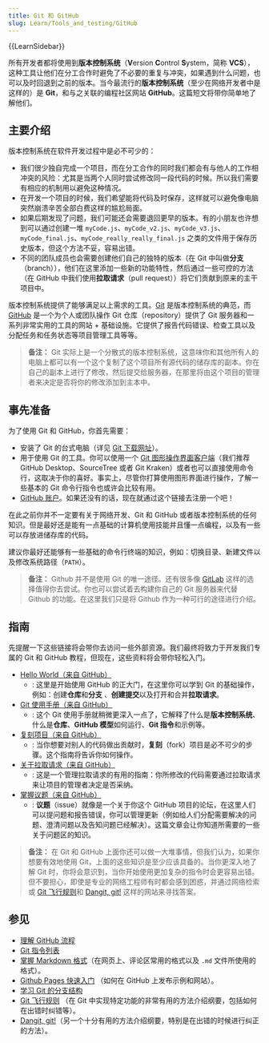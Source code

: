 ```yaml
---
title: Git 和 GitHub
slug: Learn/Tools_and_testing/GitHub
---
```


{{LearnSidebar}}

所有开发者都将使用到**版本控制系统**（**V**ersion **C**ontrol **S**ystem，简称 **VCS**），这种工具让他们在分工合作时避免了不必要的重复与冲突，如果遇到什么问题，也可以及时回退到之前的版本。当今最流行的**版本控制系统**（至少在网络开发者中是这样的）是 **Git**，和与之关联的编程社区网站 **GitHub**。这篇短文将带你简单地了解他们。

## 主要介绍

版本控制系统在软件开发过程中是必不可少的：

- 我们很少独自完成一个项目，而在分工合作的同时我们都会有与他人的工作相冲突的风险：尤其是当两个人同时尝试修改同一段代码的时候。所以我们需要有相应的机制用以避免这种情况。
- 在开发一个项目的时候，我们希望能将代码及时保存，这样就可以避免像电脑突然崩溃辛苦全部白费这样的尴尬局面。
- 如果后期发现了问题，我们可能还会需要退回更早的版本。有的小朋友也许想到可以通过创建一堆 `myCode.js`、`myCode_v2.js`、`myCode_v3.js`、`myCode_final.js`、`myCode_really_really_final.js` 之类的文件用于保存历史版本，但这个方法不妥，容易出错。
- 不同的团队成员也会需要创建他们自己的独特的版本（在 Git 中叫做**分支**（branch）），他们在这里添加一些新的功能特性，然后通过一些可控的方法（在 GitHub 中我们使用**拉取请求**（pull request））将它们贡献到原来的主干项目中。

版本控制系统提供了能够满足以上需求的工具。[Git](https://git-scm.com/) 是版本控制系统的典范，而 [GitHub](https://github.com/) 是一个为个人或团队操作 Git 仓库（repository）提供了 Git 服务器和一系列非常实用的工具的网站 + 基础设施。它提供了报告代码错误、检查工具以及分配任务和任务状态等项目管理工具等等。

> **备注：** Git 实际上是一个分散式的版本控制系统，这意味你和其他所有人的电脑上都可以有一个这个复制了这个项目所有源代码的储存库的副本。你在自己的副本上进行了修改，然后提交给服务器，在那里将由这个项目的管理者来决定是否将你的修改添加到主本中。

## 事先准备

为了使用 Git 和 GitHub，你首先需要：

- 安装了 Git 的台式电脑（详见 [Git 下载网址](https://git-scm.com/downloads)）。
- 用于使用 Git 的工具。你可以使用一个 [Git 图形操作界面客户端](https://git-scm.com/downloads/guis/)（我们推荐 GitHub Desktop、SourceTree 或者 Git Kraken）或者也可以直接使用命令行，这取决于你的喜好。事实上，尽管你打算使用图形界面进行操作，了解一些基本的 Git 命令行指令也或许会比较有用。
- [GitHub 账户](https://github.com/join)。如果还没有的话，现在就通过这个链接去注册一个吧！

在此之前你并不一定要有关于网络开发、Git 和 GitHub 或者版本控制系统的任何知识。但是最好还是能有一点基础的计算机使用技能并且懂一点编程，以及有一些可以存放进储存库的代码。

建议你最好还能够有一些基础的命令行终端的知识，例如：切换目录、新建文件以及修改系统路径（`PATH`）。

> **备注：** Github 并不是使用 Git 的唯一途径。还有很多像 [GitLab](https://about.gitlab.com/) 这样的选择值得你去尝试。你也可以尝试着去构建你自己的 Git 服务器来代替 Github 的功能。在这里我们只是将 Github 作为一种可行的途径进行介绍。

## 指南

先提醒一下这些链接将会带你去访问一些外部资源。我们最终将致力于开发我们专属的 Git 和 GitHub 教程，但现在，这些资料将会带你轻松入门。

- [Hello World（来自 GitHub）](https://docs.github.com/zh/get-started/quickstart/hello-world)
  - : 这里是开始使用 GitHub 的正大门，在这里你可以学到 Git 的基础操作，例如：创建**仓库**和**分支** 、**创建提交**以及打开和合并**拉取请求**。
- [Git 使用手册（来自 GitHub）](https://docs.github.com/zh/get-started/using-git/about-git)
  - : 这个 Git 使用手册就稍微更深入一点了，它解释了什么是**版本控制系统**、什么是**仓库**、**GitHub 模型**如何运行、**Git 指令**和示例等。
- [复刻项目（来自 GitHub）](https://docs.github.com/zh/get-started/quickstart/contributing-to-projects)
  - : 当你想要对别人的代码做出贡献时，**复刻**（fork）项目是必不可少的步骤。这个指南将告诉你如何操作。
- [关于拉取请求（来自 GitHub）](https://docs.github.com/zh/pull-requests/collaborating-with-pull-requests/proposing-changes-to-your-work-with-pull-requests/about-pull-requests)
  - : 这是一个管理拉取请求的有用的指南：你所修改的代码需要通过拉取请求来让项目的管理者决定是否采纳。
- [掌握议题（来自 GitHub）](https://docs.github.com/zh/issues/tracking-your-work-with-issues/about-issues)
  - : **议题**（issue）就像是一个关于你这个 GitHub 项目的论坛，在这里人们可以提问题和报告错误，你可以管理更新（例如给人们分配需要解决的问题、澄清问题以及告知问题已经解决）。这篇文章会让你知道所需要的一些关于问题区的知识。

> **备注：** 在 Git 和 GitHub 上面你还可以做一大堆事情，但我们认为，如果你想要有效地使用 Git，上面的这些知识是至少应该具备的。当你更深入地了解 Git 时，你将会意识到，当你开始使用更加复杂的指令时会更容易出错。但不要担心，即使是专业的网络工程师有时都会感到困惑，并通过网络检索或 [Git 飞行规则](https://github.com/k88hudson/git-flight-rules)和 [Dangit, git!](https://dangitgit.com/) 这样的网站来寻找答案。

## 参见

- [理解 GitHub 流程](https://docs.github.com/zh/get-started/quickstart/github-flow)
- [Git 指令列表](https://git-scm.com/docs)
- [掌握 Markdown 格式](https://docs.github.com/zh/get-started/writing-on-github/getting-started-with-writing-and-formatting-on-github/basic-writing-and-formatting-syntax)（在网页上、评论区常用的格式以及 `.md` 文件所使用的格式）。
- [Github Pages 快速入门](https://docs.github.com/zh/pages/quickstart) （如何在 GitHub 上发布示例和网站）。
- [学习 Git 的分支结构](https://learngitbranching.js.org/)
- [Git 飞行规则](https://github.com/k88hudson/git-flight-rules) （在 Git 中实现特定功能的非常有用的方法介绍纲要，包括如何在出错时纠错等）。
- [Dangit, git!](https://dangitgit.com/)（另一个十分有用的方法介绍纲要，特别是在出错的时候进行纠正的方法）。
